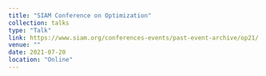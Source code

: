 ```yaml
---
title: "SIAM Conference on Optimization"
collection: talks
type: "Talk"
link: https://www.siam.org/conferences-events/past-event-archive/op21/
venue: ""
date: 2021-07-20
location: "Online"
---
```


